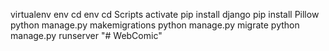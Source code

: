 virtualenv env
cd env
cd Scripts 
activate
pip install django
pip install Pillow
python manage.py makemigrations
python manage.py migrate
python manage.py runserver
"# WebComic" 
